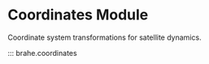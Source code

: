 # Coordinates Module

Coordinate system transformations for satellite dynamics.

::: brahe.coordinates
